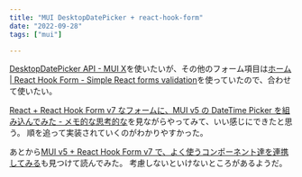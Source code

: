 ```yaml
---
title: "MUI DesktopDatePicker + react-hook-form"
date: "2022-09-28"
tags: ["mui"]

---
```


[DesktopDatePicker API - MUI X](https://mui.com/x/api/date-pickers/desktop-date-picker/)を使いたいが、その他のフォーム項目は[ホーム | React Hook Form - Simple React forms validation](https://react-hook-form.com/jp/)を使っていたので、合わせて使いたい。

[React + React Hook Form v7 なフォームに、MUI v5 の DateTime Picker を組み込んでみた - メモ的な思考的な](https://thinkami.hatenablog.com/entry/2021/12/19/231900)を見ながらやってみて、いい感じにできたと思う。
順を追って実装されていくのがわかりやすかった。

あとから[MUI v5 + React Hook Form v7 で、よく使うコンポーネント達を連携してみる](https://zenn.dev/longbridge/articles/640710005e11b1#datepicker-%E3%81%A8%E3%81%AE%E9%80%A3%E6%90%BA)も見つけて読んでみた。
考慮しないといけないところがあるようだ。
